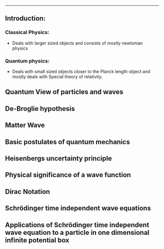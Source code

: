 ___

## Introduction:
### Classical Physics:
- Deals with larger sized objects and consists of mostly newtonian physics
### Quantum physics:
- Deals with small sized objects closer to the Planck length object and mostly deals with Special theory of relativity.


## Quantum View of particles and waves



## De-Broglie hypothesis

## Matter Wave

## Basic postulates of quantum mechanics

## Heisenbergs uncertainty principle

## Physical significance of a wave function

## Dirac Notation

## Schrödinger time independent wave equations

## Applications of Schrödinger time independent wave equation to a particle in one dimensional infinite potential box